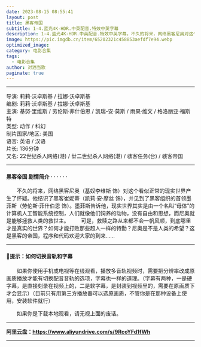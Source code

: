 ```yaml
---
date: 2023-08-15 08:55:41
layout: post
title: 黑客帝国
subtitle: 1-4.蓝光4K-HDR.中英配音.特效中英字幕
description: 1-4.蓝光4K-HDR.中英配音.特效中英字幕。不久的将来，网络黑客尼奥对这个看似正常的现实世界产生了怀疑。他结识了黑客崔妮蒂，并见到了黑客组织的首领墨菲斯。墨菲斯告诉他，现实世界其实是由一个名叫“母体”的计算机人工智能系统控制......
image: https://pic.imgdb.cn/item/65202321c458853aefdf7e94.webp
optimized_image: 
category: 电影合集
tags:
  - 电影合集
author: 对酒当歌
paginate: true
---
```


---

导演: 莉莉·沃卓斯基 / 拉娜·沃卓斯基  
编剧: 莉莉·沃卓斯基 / 拉娜·沃卓斯基  
主演: 基努·里维斯 / 劳伦斯·菲什伯恩 / 凯瑞-安·莫斯 / 雨果·维文 / 格洛丽亚·福斯特  
类型: 动作 / 科幻  
制片国家/地区: 美国  
语言: 英语 / 汉语  
片长: 136分钟  
又名: 22世纪杀人网络(港) / 廿二世纪杀人网络(港) / 骇客任务(台) / 骇客帝国  

---

#### 黑客帝国 剧情简介 · · · · · ·

　　不久的将来，网络黑客尼奥（基奴李维斯 饰）对这个看似正常的现实世界产生了怀疑。他结识了黑客崔妮蒂（凯莉·安·摩丝 饰），并见到了黑客组织的首领墨菲斯（劳伦斯·菲什伯恩 饰）。墨菲斯告诉他，现实世界其实是由一个名叫“母体”的计算机人工智能系统控制，人们就像他们饲养的动物，没有自由和思想，而尼奥就是能够拯救人类的救世主。
　　可是，救赎之路从来都不会一帆风顺，到底哪里才是真实的世界？如何才能打败那些超人一样的特勤？尼奥是不是人类的希望？这是黑客的帝国，程序和代码欢迎大家的到来……

---

#### 🔔提示：如何切换音轨和字幕

　　如果你使用手机或电视等在线观看，播放多音轨视频时，需要把分辨率改成原画质播放才能有切换配音音轨的选项，字幕也一样的道理。（字幕有两种，一是硬字幕，是直接刻录在视频上的，二是软字幕，是封装到视频里的，需要在原画质下才会显示）（目前只有用第三方播放器可以选原画质，不管你是在那种设备上使用，安装软件就行）

　　如果你是下载本地观看，请无视上面的废话。

---

**阿里云盘：<https://www.aliyundrive.com/s/9RcoYFd1fWh>**

---
